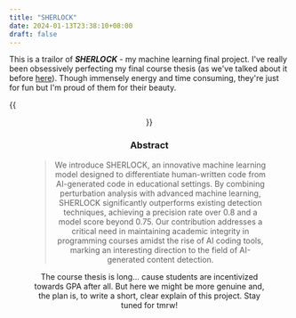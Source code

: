 ```yaml
---
title: "SHERLOCK"
date: 2024-01-13T23:38:10+08:00
draft: false
---
```


This is a trailor of ***SHERLOCK*** - my machine learning final project. I've really been obsessively perfecting my final course thesis (as we've talked about it before [here](https://aritang.github.io/posts/obsessed/)). Though immensely energy and time consuming, they're just for fun but I'm proud of them for their beauty.

{{<figure align="center" src="/data_vis/scatterplot_prediction.jpeg" caption="and the result is pretty nice as well.">}}

### **Abstract**

> We introduce SHERLOCK, an innovative machine learning model designed to differentiate human-written code from AI-generated code in educational settings. By combining perturbation analysis with advanced machine learning, SHERLOCK significantly outperforms existing detection techniques, achieving a precision rate over 0.8 and a model score beyond 0.75. Our contribution addresses a critical need in maintaining academic integrity in programming courses amidst the rise of AI coding tools, marking an interesting direction to the field of AI-generated content detection.

The course thesis is long... cause students are incentivized towards GPA after all. But here we might be more genuine and, the plan is, to write a short, clear explain of this project. Stay tuned for tmrw!

